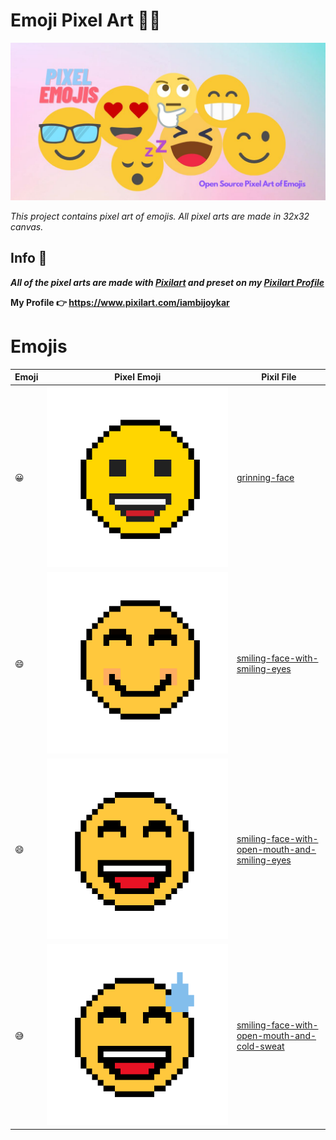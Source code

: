 # Emoji Pixel Art 👩‍🎨
![Banner](readme-assets/pixel-emojis.jpg)

*This project contains pixel art of emojis. All pixel arts are made in 32x32 canvas.* 


## Info 📄 
***All of the pixel arts are made with [Pixilart](https://www.pixilart.com/) and preset on my [Pixilart Profile](https://www.pixilart.com/iambijoykar)*** 

**My Profile 👉 https://www.pixilart.com/iambijoykar**

# Emojis 
| Emoji | Pixel Emoji  | Pixil File  |
| ------- | --- | --- |
| 😀 | <img src="emojis/grinning-face.png " alt="grinning-face"/>| [grinning-face](./pixilart/pixil-files/grinning-face.pixil) |
| 😄 | <img src="emojis/smiling-face-with-smiling-eyes.png" alt="smiling-face-with-smiling-eyes"/> | [smiling-face-with-smiling-eyes](./pixilart/pixil-files/smiling-face-with-smiling-eyes.pixil) |
| 😄 | <img src="emojis/smiling-face-with-open-mouth-and-smiling-eyes.png" alt="smiling-face-with-open-mouth-and-smiling-eyes"/>| [smiling-face-with-open-mouth-and-smiling-eyes](./pixilart/pixil-files/smiling-face-with-open-mouth-and-smiling-eyes.pixil) |
| 😅 | <img src="emojis/smiling-face-with-open-mouth-and-cold-sweat.png " alt="smiling-face-with-open-mouth-and-cold-sweat"/>| [smiling-face-with-open-mouth-and-cold-sweat](./pixilart/pixil-files/smiling-face-with-open-mouth-and-cold-sweat.pixil) |


